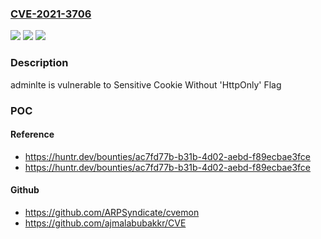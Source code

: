 ### [CVE-2021-3706](https://cve.mitre.org/cgi-bin/cvename.cgi?name=CVE-2021-3706)
![](https://img.shields.io/static/v1?label=Product&message=pi-hole%2Fadminlte&color=blue)
![](https://img.shields.io/static/v1?label=Version&message=%3C%205.6%20&color=brighgreen)
![](https://img.shields.io/static/v1?label=Vulnerability&message=CWE-1004%20Sensitive%20Cookie%20Without%20'HttpOnly'%20Flag&color=brighgreen)

### Description

adminlte is vulnerable to Sensitive Cookie Without 'HttpOnly' Flag

### POC

#### Reference
- https://huntr.dev/bounties/ac7fd77b-b31b-4d02-aebd-f89ecbae3fce
- https://huntr.dev/bounties/ac7fd77b-b31b-4d02-aebd-f89ecbae3fce

#### Github
- https://github.com/ARPSyndicate/cvemon
- https://github.com/ajmalabubakkr/CVE

